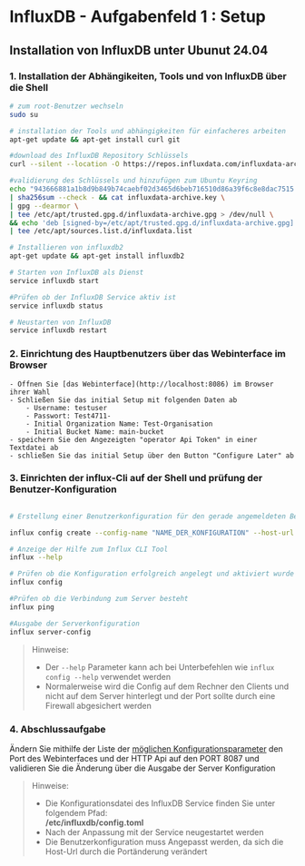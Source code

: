 # InfluxDB - Aufgabenfeld 1 : Setup

## Installation von InfluxDB unter Ubunut 24.04

### 1. Installation der Abhängikeiten, Tools und von InfluxDB über die Shell
    
```bash
# zum root-Benutzer wechseln
sudo su

# installation der Tools und abhängigkeiten für einfacheres arbeiten
apt-get update && apt-get install curl git 

#download des InfluxDB Repository Schlüssels
curl --silent --location -O https://repos.influxdata.com/influxdata-archive.key 

#validierung des Schlüssels und hinzufügen zum Ubuntu Keyring
echo "943666881a1b8d9b849b74caebf02d3465d6beb716510d86a39f6c8e8dac7515  influxdata-archive.key" \
| sha256sum --check - && cat influxdata-archive.key \
| gpg --dearmor \
| tee /etc/apt/trusted.gpg.d/influxdata-archive.gpg > /dev/null \
&& echo 'deb [signed-by=/etc/apt/trusted.gpg.d/influxdata-archive.gpg] https://repos.influxdata.com/debian stable main' \
| tee /etc/apt/sources.list.d/influxdata.list

# Installieren von influxdb2
apt-get update && apt-get install influxdb2

# Starten von InfluxDB als Dienst
service influxdb start

#Prüfen ob der InfluxDB Service aktiv ist
service influxdb status

# Neustarten von InfluxDB
service influxdb restart
```

### 2. Einrichtung des Hauptbenutzers über das Webinterface im Browser

    - Öffnen Sie [das Webinterface](http://localhost:8086) im Browser ihrer Wahl
    - Schließen Sie das initial Setup mit folgenden Daten ab
        - Username: testuser
        - Passwort: Test4711-
        - Initial Organization Name: Test-Organisation
        - Initial Bucket Name: main-bucket
    - speichern Sie den Angezeigten "operator Api Token" in einer Textdatei ab
    - schließen Sie das initial Setup über den Button "Configure Later" ab


### 3. Einrichten der influx-Cli auf der Shell und prüfung der Benutzer-Konfiguration
```bash

# Erstellung einer Benutzerkonfiguration für den gerade angemeldeten Benutzer - diese wird in einer Datei unter /home oder /root, je nach verwendetem Benutzer, im Ordner .influxdbv2 in der Datei configs hinterlegt und kann dort nach der Erstellung auch editiert werden. Zum Beispiel mit vi, vim, nano oder einem anderen beliebigen Texteditor. Änderungen an der Datei erfordern KEINEN Service neustart.

influx config create --config-name "NAME_DER_KONFIGURATION" --host-url "http://localhost:8086" --org "ORGANISATIONS_NAME" --token "OPERATOR_TOKEN" --active

# Anzeige der Hilfe zum Influx CLI Tool
influx --help

# Prüfen ob die Konfiguration erfolgreich angelegt und aktiviert wurde
influx config

#Prüfen ob die Verbindung zum Server besteht
influx ping

#Ausgabe der Serverkonfiguration
influx server-config
```
>Hinweise:
>- Der ``--help`` Parameter kann ach bei Unterbefehlen wie ``influx config --help`` verwendet werden
>- Normalerweise wird die Config auf dem Rechner den Clients und nicht auf dem Server hinterlegt und der Port sollte durch eine Firewall abgesichert werden


### 4. Abschlussaufgabe 

Ändern Sie mithilfe der Liste der [möglichen Konfigurationsparameter](https://docs.influxdata.com/influxdb/v2/reference/config-options/#configuration-options) den Port des Webinterfaces und der HTTP Api auf den PORT 8087 und validieren Sie die Änderung über die Ausgabe der Server Konfiguration


>Hinweise:
>
>- Die Konfigurationsdatei des InfluxDB Service finden Sie unter folgendem Pfad:  
>    **/etc/influxdb/config.toml**
>- Nach der Anpassung mit der Service neugestartet werden
>- Die Benutzerkonfiguration muss Angepasst werden, da sich die Host-Url durch die Portänderung verändert   


